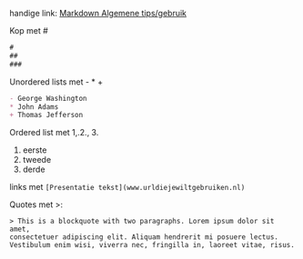 handige link:
[Markdown Algemene tips/gebruik](https://docs.github.com/en/get-started/writing-on-github/getting-started-with-writing-and-formatting-on-github/basic-writing-and-formatting-syntax)

Kop met \#
```Markdown
#
##
###
```

Unordered lists met - * +
```markdown
- George Washington
* John Adams
+ Thomas Jefferson
```

Ordered list met 1,.2., 3.
1. eerste
2. tweede
3. derde

links met `[Presentatie tekst](www.urldiejewiltgebruiken.nl)`

Quotes met >:

```
> This is a blockquote with two paragraphs. Lorem ipsum dolor sit amet,
consectetuer adipiscing elit. Aliquam hendrerit mi posuere lectus.
Vestibulum enim wisi, viverra nec, fringilla in, laoreet vitae, risus.
```
